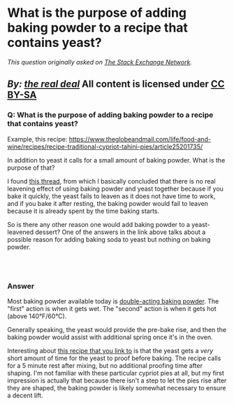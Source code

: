 # What is the purpose of adding baking powder to a recipe that contains yeast?

_This question originally asked on [The Stack Exchange Network](https://cooking.stackexchange.com/q/113979)._

_By: [the real deal](https://cooking.stackexchange.com/u/80467)_
All content is licensed under [CC BY-SA](https://creativecommons.org/licenses/by-sa/4.0/)
<br>
--------------------------------------------
### Q: What is the purpose of adding baking powder to a recipe that contains yeast?
<p>Example, this recipe: <a href="https://www.theglobeandmail.com/life/food-and-wine/recipes/recipe-traditional-cypriot-tahini-pies/article25201735/" rel="nofollow noreferrer">https://www.theglobeandmail.com/life/food-and-wine/recipes/recipe-traditional-cypriot-tahini-pies/article25201735/</a></p>
<p>In addition to yeast it calls for a small amount of baking powder. What is the purpose of that?</p>
<p>I found <a href="https://cooking.stackexchange.com/questions/32291/why-are-there-no-recipes-combining-both-yeast-and-baking-powder">this thread</a>, from which I basically concluded that there is no real leavening effect of using baking powder and yeast together because if you bake it quickly, the yeast fails to leaven as it does not have time to work, and if you bake it after resting, the baking powder would fail to leaven because it is already spent by the time baking starts.</p>
<p>So is there any other reason one would add baking powder to a yeast-leavened dessert? One of the answers in the link above talks about a possible reason for adding baking soda to yeast but nothing on baking powder.</p>

<br><br>
### Answer 
<p>Most baking powder available today is <a href="https://bakerpedia.com/ingredients/double-acting-baking-powder/#:%7E:text=Although%20it%20is%20acidic%20by,warmed%20above%20140%20oF.&amp;text=In%20double%2Dacting%20formulas%2C%20the,by%20acid%20and%20alkaline%20reaction." rel="nofollow noreferrer">double-acting baking powder</a>. The &quot;first&quot; action is when it gets wet. The &quot;second&quot; action is when it gets hot (above 140°F/60°C).</p>
<p>Generally speaking, the yeast would provide the pre-bake rise, and then the baking powder would assist with additional spring once it's in the oven.</p>
<p>Interesting about <a href="https://www.theglobeandmail.com/life/food-and-wine/recipes/recipe-traditional-cypriot-tahini-pies/article25201735/" rel="nofollow noreferrer">this recipe that you link to</a> is that the yeast gets a <em>very</em> short amount of time for the yeast to proof before baking. The recipe calls for a 5 minute rest after mixing, but no additional proofing time after shaping. I'm not familiar with these particular cypriot pies at all, but my first impression is actually that because there isn't a step to let the pies rise after they are shaped, the baking powder is likely somewhat necessary to ensure a decent lift.</p>

